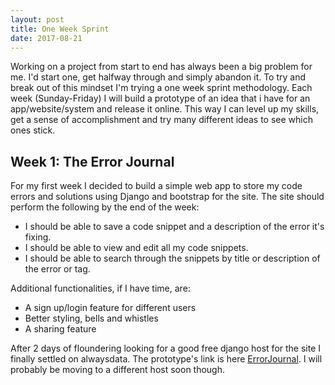 ```yaml
---
layout: post
title: One Week Sprint
date: 2017-08-21
---
```


Working on a project from start to end has always been a big problem for me. I'd start one, get halfway through and simply abandon it. To try and break out of this mindset I'm trying a one week sprint methodology. Each week (Sunday-Friday) I will build a prototype of an idea that i have for an app/website/system and release it online. This way I can level up my skills, get a sense of accomplishment and try many different ideas to see which ones stick.

## Week 1: The Error Journal
For my first week I decided to build a simple web app to store my code errors and solutions using Django and bootstrap for the site. The site should perform the following by the end of the week:
+ I should be able to save a code snippet and a description of the error it's fixing.
+ I should be able to view and edit all my code snippets.
+ I should be able to search through the snippets by title or description of the error or tag.

Additional functionalities, if I have time, are:
+ A sign up/login feature for different users
+ Better styling, bells and whistles
+ A sharing feature

After 2 days of floundering looking for a good free django host for the site I finally settled on alwaysdata. The prototype's link is here [ErrorJournal](kmapps.alwaysdata.net/home). I will probably be moving to a different host soon though.